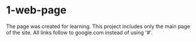 # 1-web-page
The page was created for learning. This project includes only the main page of the site. All links follow to google.com instead of using '#'.
